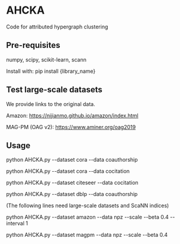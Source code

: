 # AHCKA
Code for attributed hypergraph clustering

## Pre-requisites
numpy, scipy, scikit-learn, scann

Install with: pip install {library_name}

## Test large-scale datasets
We provide links to the original data.

Amazon: https://nijianmo.github.io/amazon/index.html

MAG-PM (OAG v2): https://www.aminer.org/oag2019

## Usage
python AHCKA.py --dataset cora --data coauthorship

python AHCKA.py --dataset cora --data cocitation

python AHCKA.py --dataset citeseer --data cocitation

python AHCKA.py --dataset dblp --data coauthorship

(The following lines need large-scale datasets and ScaNN indices)

python AHCKA.py --dataset amazon --data npz --scale --beta 0.4 --interval 1

python AHCKA.py --dataset magpm --data npz --scale --beta 0.4